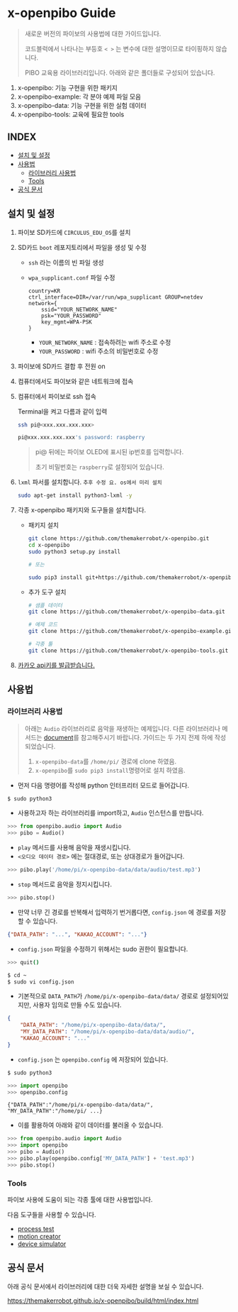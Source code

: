 # x-openpibo Guide

> 새로운 버전의 파이보의 사용법에 대한 가이드입니다.
>
> 코드블럭에서 나타나는 부등호 `< >` 는 변수에 대한 설명이므로 타이핑하지 않습니다.
>
> PIBO 교육용 라이브러리입니다. 아래와 같은 폴더들로 구성되어 있습니다.

1. x-openpibo: 기능 구현을 위한 패키지
2. x-openpibo-example: 각 분야 예제 파일 모음
3. x-openpibo-data: 기능 구현을 위한 실험 데이터
4. x-openpibo-tools: 교육에 필요한 tools



## INDEX
* [설치 및 설정](#설치-및-설정)
* [사용법](#사용법)
  + [라이브러리 사용법](#라이브러리-사용법)
  + [Tools](#Tools)
* [공식 문서](#공식-문서)


## 설치 및 설정

1. 파이보 SD카드에 `CIRCULUS_EDU_OS`를 설치

2. SD카드 `boot` 레포지토리에서 파일을 생성 및 수정

   - `ssh` 라는 이름의 빈 파일 생성

   - `wpa_supplicant.conf`  파일 수정

     ```
     country=KR
     ctrl_interface=DIR=/var/run/wpa_supplicant GROUP=netdev
     network={
         ssid="YOUR_NETWORK_NAME"
         psk="YOUR_PASSWORD"
         key_mgmt=WPA-PSK
     }
     ```

     - `YOUR_NETWORK_NAME` : 접속하려는 wifi 주소로 수정
     - `YOUR_PASSWORD` : wifi 주소의 비밀번호로 수정

3. 파이보에 SD카드 결합 후 전원 on

4. 컴퓨터에서도 파이보와 같은 네트워크에 접속

5. 컴퓨터에서 파이보로 ssh 접속

   Terminal을 켜고 다름과 같이 입력

   ```bash
   ssh pi@<xxx.xxx.xxx.xxx>
   
   pi@xxx.xxx.xxx.xxx's password: raspberry
   ```

   > pi@ 뒤에는 파이보 OLED에 표시된 ip번호를 입력합니다.
   >
   > 초기 비밀번호는 `raspberry`로 설정되어 있습니다.

6. `lxml` 파서를 설치합니다. `추후 수정 요. os에서 미리 설치`

   ```bash
   sudo apt-get install python3-lxml -y
   ```

7. 각종 x-openpibo 패키지와 도구들을 설치합니다.

   - 패키지 설치

      ```bash
      git clone https://github.com/themakerrobot/x-openpibo.git
      cd x-openpibo
      sudo python3 setup.py install
      
      # 또는
      
      sudo pip3 install git+https://github.com/themakerrobot/x-openpibo
      ```

   - 추가 도구 설치

      ```bash
      # 샘플 데이터
      git clone https://github.com/themakerrobot/x-openpibo-data.git
      
      # 예제 코드
      git clone https://github.com/themakerrobot/x-openpibo-example.git
      
      # 각종 툴
      git clone https://github.com/themakerrobot/x-openpibo-tools.git
      ```

8. [카카오 api키를 발급받습니다.](https://github.com/themakerrobot/x-openpibo/tree/master/docs/kakao_api.md)




## 사용법

### 라이브러리 사용법

> 아래는 `Audio` 라이브러리로 음악을 재생하는 예제입니다. 다른 라이브러리나 메서드는 [document](https://themakerrobot.github.io/x-openpibo/build/html/index.html)를 참고해주시기 바랍니다.
> 가이드는 두 가지 전제 하에 작성되었습니다.
> 1. `x-openpibo-data`를 `/home/pi/` 경로에 clone 하였음.
> 2. `x-openpibo`를 `sudo pip3 install`명령어로 설치 하였음.

- 먼저 다음 명령어를 작성해 python 인터프리터 모드로 들어갑니다.

```bash
$ sudo python3
```

- 사용하고자 하는 라이브러리를 import하고, `Audio` 인스턴스를 만듭니다.

```python
>>> from openpibo.audio import Audio
>>> pibo = Audio()
```

- `play` 메서드를 사용해 음악을 재생시킵니다.
- `<오디오 데이터 경로>` 에는 절대경로, 또는 상대경로가 들어갑니다.

```python
>>> pibo.play('/home/pi/x-openpibo-data/data/audio/test.mp3')
```

- `stop` 메서드로 음악을 정지시킵니다.

```python
>>> pibo.stop()
```

- 만약 너무 긴 경로를 반복해서 입력하기 번거롭다면, `config.json` 에 경로를 저장할 수 있습니다.

```json
{"DATA_PATH": "...", "KAKAO_ACCOUNT": "..."}
```

- `config.json` 파일을 수정하기 위해서는 sudo 권한이 필요합니다.

```bash
>>> quit()

$ cd ~
$ sudo vi config.json
```

- 기본적으로 `DATA_PATH`가 `/home/pi/x-openpibo-data/data/` 경로로 설정되어있지만, 사용자 임의로 만들 수도 있습니다.

```json
{
    "DATA_PATH": "/home/pi/x-openpibo-data/data/",
    "MY_DATA_PATH": "/home/pi/x-openpibo-data/data/audio/",
    "KAKAO_ACCOUNT": "..."
}
```

- `config.json` 는 `openpibo.config` 에 저장되어 있습니다.

```python
$ sudo python3

>>> import openpibo
>>> openpibo.config
```

```
{"DATA_PATH":"/home/pi/x-openpibo-data/data/", "MY_DATA_PATH":"/home/pi/ ...}
```

- 이를 활용하여 아래와 같이 데이터를 불러올 수 있습니다.

```python
>>> from openpibo.audio import Audio
>>> import openpibo
>>> pibo = Audio()
>>> pibo.play(openpibo.config['MY_DATA_PATH'] + 'test.mp3')
>>> pibo.stop()
```



### Tools

파이보 사용에 도움이 되는 각종 툴에 대한 사용법입니다.

다음 도구들을 사용할 수 있습니다.

- [process test](https://github.com/themakerrobot/x-openpibo-tools/blob/master/README.md#Process-Test)
- [motion creator](https://github.com/themakerrobot/x-openpibo-tools/blob/master/README.md#Motion-Creator)
- [device simulator](https://github.com/themakerrobot/x-openpibo-tools/blob/master/README.md#Device-Simulator)



## 공식 문서

아래 공식 문서에서 라이브러리에 대한 더욱 자세한 설명을 보실 수 있습니다.

https://themakerrobot.github.io/x-openpibo/build/html/index.html
